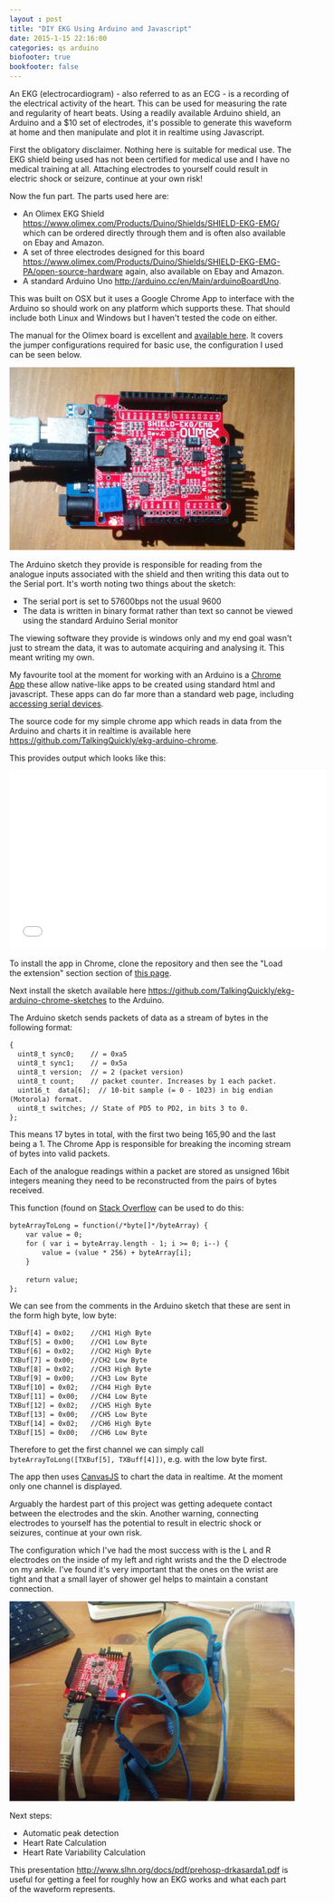 ```yaml
---
layout : post
title: "DIY EKG Using Arduino and Javascript"
date: 2015-1-15 22:16:00
categories: qs arduino
biofooter: true
bookfooter: false
---
```


An EKG (electrocardiogram) - also referred to as an ECG - is a recording of the electrical activity of the heart. This can be used for measuring the rate and regularity of heart beats. Using a readily available Arduino shield, an Arduino and a $10 set of electrodes, it's possible to generate this waveform at home and then manipulate and plot it in realtime using Javascript.

First the obligatory disclaimer. Nothing here is suitable for medical use. The EKG shield being used has not been certified for medical use and I have no medical training at all. Attaching electrodes to yourself could result in electric shock or seizure, continue at your own risk!

Now the fun part. The parts used here are:

* An Olimex EKG Shield <https://www.olimex.com/Products/Duino/Shields/SHIELD-EKG-EMG/> which can be ordered directly through them and is often also available on Ebay and Amazon.
* A set of three electrodes designed for this board <https://www.olimex.com/Products/Duino/Shields/SHIELD-EKG-EMG-PA/open-source-hardware> again, also available on Ebay and Amazon.
* A standard Arduino Uno <http://arduino.cc/en/Main/arduinoBoardUno>.

This was built on OSX but it uses a Google Chrome App to interface with the Arduino so should work on any platform which supports these. That should include both Linux and Windows but I haven't tested the code on either.

The manual for the Olimex board is excellent and [available here](https://www.olimex.com/Products/Duino/Shields/SHIELD-EKG-EMG/resources/SHIELD-EKG-EMG.pdf). It covers the jumper configurations required for basic use, the configuration I used can be seen below.

![Jumper Configuration](/assets/images/diy-ekg-arduino/board-configuration.jpg)

The Arduino sketch they provide is responsible for reading from the analogue inputs associated with the shield and then writing this data out to the Serial port. It's worth noting two things about the sketch:

* The serial port is set to 57600bps not the usual 9600
* The data is written in binary format rather than text so cannot be viewed using the standard Arduino Serial monitor

The viewing software they provide is windows only and my end goal wasn't just to stream the data, it was to automate acquiring and analysing it. This meant writing my own.

My favourite tool at the moment for working with an Arduino is a [Chrome App](https://developer.chrome.com/apps/about_apps) these allow native-like apps to be created using standard html and javascript. These apps can do far more than a standard web page, including [accessing serial devices](https://developer.chrome.com/apps/serial).

The source code for my simple  chrome app which reads in data from the Arduino and charts it in realtime is available here <https://github.com/TalkingQuickly/ekg-arduino-chrome>.

This provides output which looks like this:

<iframe width="560" height="315" src="//www.youtube.com/embed/Jv4F7q6xR8o" frameborder="0" allowfullscreen></iframe>

To install the app in Chrome, clone the repository and then see the "Load the extension" section section of [this page](https://developer.chrome.com/extensions/getstarted).

Next install the sketch available here <https://github.com/TalkingQuickly/ekg-arduino-chrome-sketches> to the Arduino.

The Arduino sketch sends packets of data as a stream of bytes in the following format:

```
{
  uint8_t sync0;    // = 0xa5
  uint8_t sync1;    // = 0x5a
  uint8_t version;  // = 2 (packet version)
  uint8_t count;    // packet counter. Increases by 1 each packet.
  uint16_t  data[6];  // 10-bit sample (= 0 - 1023) in big endian (Motorola) format.
  uint8_t switches; // State of PD5 to PD2, in bits 3 to 0.
};
```

This means 17 bytes in total, with the first two being 165,90 and the last being a 1. The Chrome App is responsible for breaking the incoming stream of bytes into valid packets.

Each of the analogue readings within a packet are stored as unsigned 16bit integers meaning they need to be reconstructed from the pairs of bytes received.

This function (found on [Stack Overflow](http://stackoverflow.com/questions/8482309/converting-javascript-integer-to-byte-array-and-back) can be used to do this:

```
byteArrayToLong = function(/*byte[]*/byteArray) {
    var value = 0;
    for ( var i = byteArray.length - 1; i >= 0; i--) {
        value = (value * 256) + byteArray[i];
    }

    return value;
};
```

We can see from the comments in the Arduino sketch that these are sent in the form high byte, low byte:

```
TXBuf[4] = 0x02;    //CH1 High Byte
TXBuf[5] = 0x00;    //CH1 Low Byte
TXBuf[6] = 0x02;    //CH2 High Byte
TXBuf[7] = 0x00;    //CH2 Low Byte
TXBuf[8] = 0x02;    //CH3 High Byte
TXBuf[9] = 0x00;    //CH3 Low Byte
TXBuf[10] = 0x02;   //CH4 High Byte
TXBuf[11] = 0x00;   //CH4 Low Byte
TXBuf[12] = 0x02;   //CH5 High Byte
TXBuf[13] = 0x00;   //CH5 Low Byte
TXBuf[14] = 0x02;   //CH6 High Byte
TXBuf[15] = 0x00;   //CH6 Low Byte 
```

Therefore to get the first channel we can simply call `byteArrayToLong([TXBuf[5], TXBuff[4]])`, e.g. with the low byte first.

The app then uses [CanvasJS](http://canvasjs.com/) to chart the data in realtime. At the moment only one channel is displayed.

Arguably the hardest part of this project was getting adequete contact between the electrodes and the skin. Another warning, connecting electrodes to yourself has the potential to result in electric shock or seizures, continue at your own risk.

The configuration which I've had the most success with is the L and R electrodes on the inside of my left and right wrists and the the D electrode on my ankle. I've found it's very important that the ones on the wrist are tight and that a small layer of shower gel helps to maintain a constant connection.

![Complete Setup](/assets/images/diy-ekg-arduino/complete.jpg)

Next steps:

* Automatic peak detection
* Heart Rate Calculation
* Heart Rate Variability Calculation

This presentation <http://www.slhn.org/docs/pdf/prehosp-drkasarda1.pdf> is useful for getting a feel for roughly how an EKG works and what each part of the waveform represents.
